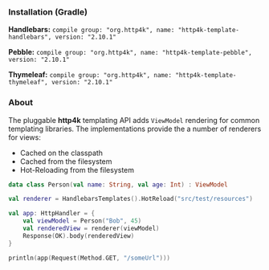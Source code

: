 ### Installation (Gradle)
**Handlebars:** ```compile group: "org.http4k", name: "http4k-template-handlebars", version: "2.10.1"```

**Pebble:** ```compile group: "org.http4k", name: "http4k-template-pebble", version: "2.10.1"```

**Thymeleaf:** ```compile group: "org.http4k", name: "http4k-template-thymeleaf", version: "2.10.1"```

### About
The pluggable **http4k** templating API adds `ViewModel` rendering for common templating libraries. The implementations provide the a number of renderers for views:
* Cached on the classpath
* Cached from the filesystem
* Hot-Reloading from the filesystem

```kotlin
data class Person(val name: String, val age: Int) : ViewModel

val renderer = HandlebarsTemplates().HotReload("src/test/resources")

val app: HttpHandler = {
    val viewModel = Person("Bob", 45)
    val renderedView = renderer(viewModel)
    Response(OK).body(renderedView)
}

println(app(Request(Method.GET, "/someUrl")))
```
